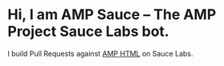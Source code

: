 # Hi, I am AMP Sauce – The AMP Project Sauce Labs bot.

I build Pull Requests against [AMP HTML](https://github.com/ampproject/amphtml) on Sauce Labs.